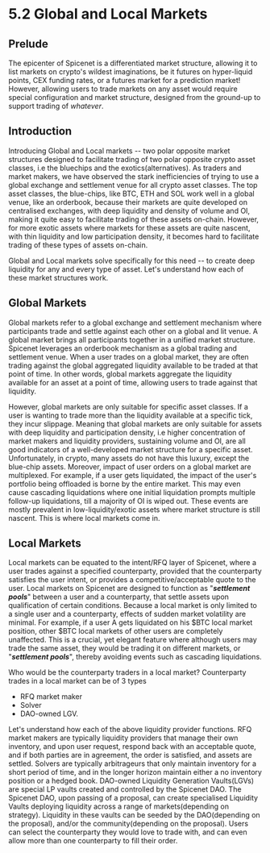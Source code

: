# 5.2 Global and Local Markets

## Prelude <a href="#prelude" id="prelude"></a>

The epicenter of Spicenet is a differentiated market structure, allowing it to list markets on crypto's wildest imaginations, be it futures on hyper-liquid points, CEX funding rates, or a futures market for a prediction market! However, allowing users to trade markets on any asset would require special configuration and market structure, designed from the ground-up to support trading of _whatever_.

## Introduction <a href="#introduction" id="introduction"></a>

Introducing Global and Local markets -- two polar opposite market structures designed to facilitate trading of two polar opposite crypto asset classes, i.e the bluechips and the exotics(alternatives). As traders and market makers, we have observed the stark inefficiencies of trying to use a global exchange and settlement venue for all crypto asset classes. The top asset classes, the blue-chips, like BTC, ETH and SOL work well in a global venue, like an orderbook, because their markets are quite developed on centralised exchanges, with deep liquidity and density of volume and OI, making it quite easy to facilitate trading of these assets on-chain. However, for more exotic assets where markets for these assets are quite nascent, with thin liquidity and low participation density, it becomes hard to facilitate trading of these types of assets on-chain.

Global and Local markets solve specifically for this need -- to create deep liquidity for any and every type of asset. Let's understand how each of these market structures work.

## Global Markets <a href="#global-markets" id="global-markets"></a>

Global markets refer to a global exchange and settlement mechanism where participants trade and settle against each other on a global and lit venue. A global market brings all participants together in a unified market structure. Spicenet leverages an orderbook mechanism as a global trading and settlement venue. When a user trades on a global market, they are often trading against the global aggregated liquidity available to be traded at that point of time. In other words, global markets aggregate the liquidity available for an asset at a point of time, allowing users to trade against that liquidity.

However, global markets are only suitable for specific asset classes. If a user is wanting to trade more than the liquidity available at a specific tick, they incur slippage. Meaning that global markets are only suitable for assets with deep liquidity and participation density, i.e higher concentration of market makers and liquidity providers, sustaining volume and OI, are all good indicators of a well-developed market structure for a specific asset. Unfortunately, in crypto, many assets do not have this luxury, except the blue-chip assets. Moreover, impact of user orders on a global market are multiplexed. For example, if a user gets liquidated, the impact of the user's portfolio being offloaded is borne by the entire market. This may even cause cascading liquidations where one initial liquidation prompts multiple follow-up liquidations, till a majority of OI is wiped out. These events are mostly prevalent in low-liquidity/exotic assets where market structure is still nascent. This is where local markets come in.

## Local Markets <a href="#local-markets" id="local-markets"></a>

Local markets can be equated to the intent/RFQ layer of Spicenet, where a user trades against a specified counterparty, provided that the counterparty satisfies the user intent, or provides a competitive/acceptable quote to the user. Local markets on Spicenet are designed to function as "_**settlement pools**_" between a user and a counterparty, that settle assets upon qualification of certain conditions. Because a local market is only limited to a single user and a counterparty, effects of sudden market volatility are minimal. For example, if a user A gets liquidated on his $BTC local market position, other $BTC local markets of other users are completely unaffected. This is a crucial, yet elegant feature where although users may trade the same asset, they would be trading it on different markets, or "_**settlement pools**_", thereby avoiding events such as cascading liquidations.

Who would be the counterparty traders in a local market? Counterparty trades in a local market can be of 3 types

* RFQ market maker
* Solver
* DAO-owned LGV.

Let's understand how each of the above liquidity provider functions. RFQ market makers are typically liquidity providers that manage their own inventory, and upon user request, respond back with an acceptable quote, and if both parties are in agreement, the order is satisfied, and assets are settled. Solvers are typically arbitrageurs that only maintain inventory for a short period of time, and in the longer horizon maintain either a no inventory position or a hedged book. DAO-owned Liquidity Generation Vaults(LGVs) are special LP vaults created and controlled by the Spicenet DAO. The Spicenet DAO, upon passing of a proposal, can create specialised Liquidity Vaults deploying liquidity across a range of markets(depending on strategy). Liquidity in these vaults can be seeded by the DAO(depending on the proposal), and/or the community(depending on the proposal). Users can select the counterparty they would love to trade with, and can even allow more than one counterparty to fill their order.

[\
](https://spicenet-validator-docs.gitbook.io/spicenet-docs/trading-concepts/unified-margin-accounts-umas)
